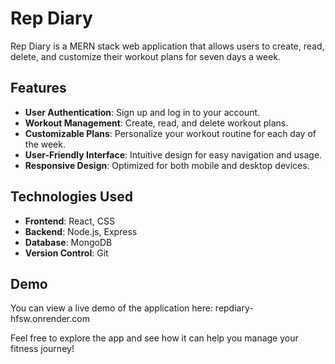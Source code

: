 # Rep Diary

Rep Diary is a MERN stack web application that allows users to create, read, delete, and customize their workout plans for seven days a week.

## Features

- **User Authentication**: Sign up and log in to your account.
- **Workout Management**: Create, read, and delete workout plans.
- **Customizable Plans**: Personalize your workout routine for each day of the week.
- **User-Friendly Interface**: Intuitive design for easy navigation and usage.
- **Responsive Design**: Optimized for both mobile and desktop devices.

## Technologies Used

- **Frontend**: React, CSS
- **Backend**: Node.js, Express
- **Database**: MongoDB
- **Version Control**: Git

## Demo

You can view a live demo of the application here: repdiary-hfsw.onrender.com

Feel free to explore the app and see how it can help you manage your fitness journey!

